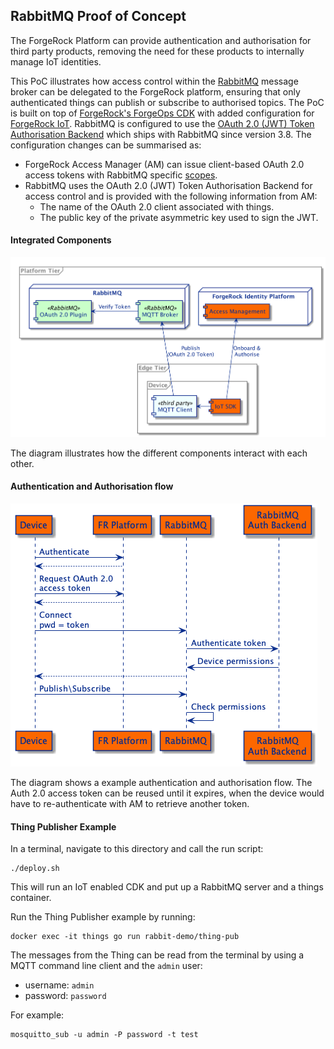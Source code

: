 ## RabbitMQ Proof of Concept

The ForgeRock Platform can provide authentication and authorisation for third party products, 
removing the need for these products to internally manage IoT identities.

This PoC illustrates how access control within the [RabbitMQ](http://www.rabbitmq.com) message broker can be delegated to the ForgeRock platform,
ensuring that only authenticated things can publish or subscribe to authorised topics.
The PoC is built on top of
[ForgeRock's ForgeOps CDK](https://backstage.forgerock.com/docs/forgeops/7.3/index.html) with added
configuration for [ForgeRock IoT](https://backstage.forgerock.com/docs/iot/7.2).
RabbitMQ is configured to use the [OAuth 2.0 (JWT) Token Authorisation Backend](https://github.com/rabbitmq/rabbitmq-auth-backend-oauth2) 
which ships with RabbitMQ since version 3.8. 
The configuration changes can be summarised as:

* ForgeRock Access Manager (AM) can issue client-based OAuth 2.0 access tokens with RabbitMQ specific 
[scopes](https://github.com/rabbitmq/rabbitmq-auth-backend-oauth2#scope-to-permission-translation).
* RabbitMQ uses the OAuth 2.0 (JWT) Token Authorisation Backend for access control 
and is provided with the following information from AM:
    * The name of the OAuth 2.0 client associated with things.
    * The public key of the private asymmetric key used to sign the JWT.

#### Integrated Components

![Components](docs/rabbitmq-integration.png)

The diagram illustrates how the different components interact with each other.

#### Authentication and Authorisation flow

![AuthX](docs/rabbitmq-oauth2-authx.png)

The diagram shows a example authentication and authorisation flow.
The Auth 2.0 access token can be reused until it expires, 
when the device would have to re-authenticate with AM to retrieve another token. 

#### Thing Publisher Example
In a terminal, navigate to this directory and call the run script:

```
./deploy.sh
```

This will run an IoT enabled CDK and put up a RabbitMQ server and a things container. 

Run the Thing Publisher example by running:

```
docker exec -it things go run rabbit-demo/thing-pub
```

The messages from the Thing can be read from the terminal by using a MQTT command line client and the `admin` user:

* username: `admin`
* password: `password`

For example:
```
mosquitto_sub -u admin -P password -t test
```
